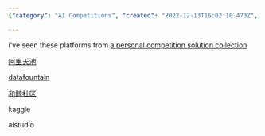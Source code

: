 ```yaml
---
{"category": "AI Competitions", "created": "2022-12-13T16:02:10.473Z", "date": "2022-12-13 16:02:10", "description": "Popular AI competition platforms that support notebooks include 阿里天池, Datafountain, 和鲸社区, Kaggle, and Aistudio.", "modified": "2022-12-13T16:08:01.597Z", "tags": ["AI competition platforms", "Notebook support", "阿里天池", "Datafountain", "和鲸社区", "Kaggle", "Aistudio"], "title": "Popular Ai Competition Platforms (May With Notebook Support)"}

---
```


i've seen these platforms from [a personal competition solution collection](https://github.com/DLLXW/data-science-competition)

[阿里天池](https://tianchi.aliyun.com/)

[datafountain](https://www.datafountain.cn/)

[和鲸社区](https://www.heywhale.com/)

kaggle

aistudio

